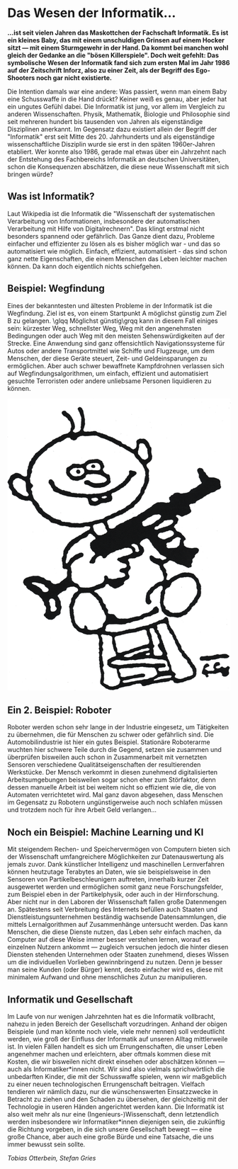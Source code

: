 # Das Wesen der Informatik...

**...ist seit vielen Jahren das Maskottchen der Fachschaft Informatik. Es ist ein kleines Baby, das mit einem unschuldigen Grinsen auf einem Hocker sitzt &mdash; mit einem Sturmgewehr in der Hand. Da kommt bei manchen wohl gleich der Gedanke an die "bösen Killerspiele".  Doch weit gefehlt: Das symbolische Wesen der Informatik fand sich zum ersten Mal im Jahr 1986 auf der Zeitschrift Inforz, also zu einer Zeit, als der Begriff des Ego-Shooters noch gar nicht existierte.**

Die Intention damals war eine andere: Was passiert, wenn man einem Baby eine Schusswaffe in die Hand drückt? Keiner weiß es genau, aber jeder hat ein ungutes Gefühl dabei.
Die Informatik ist jung, vor allem im Vergleich zu anderen Wissenschaften. Physik, Mathematik, Biologie und Philosophie sind seit mehreren hundert bis tausenden von Jahren als eigenständige Disziplinen anerkannt.  Im Gegensatz dazu existiert allein der Begriff der "Informatik" erst seit Mitte des 20. Jahrhunderts und als eigenständige wissenschaftliche Disziplin wurde sie erst in den späten 1960er-Jahren etabliert.
Wer konnte also 1986, gerade mal etwas über ein Jahrzehnt nach der Entstehung des Fachbereichs Informatik an deutschen Universitäten, schon die Konsequenzen abschätzen, die diese neue Wissenschaft mit sich bringen würde?

## Was ist Informatik?

Laut Wikipedia ist die Informatik die "Wissenschaft der systematischen Verarbeitung von Informationen, insbesondere der automatischen Verarbeitung mit Hilfe von Digitalrechnern".
Das klingt erstmal nicht besonders spannend oder gefährlich. Das Ganze dient dazu, Probleme einfacher und effizienter  zu lösen als es bisher möglich war - und das so automatisiert wie möglich. Einfach, effizient, automatisiert - das sind schon ganz nette Eigenschaften, die einem Menschen das Leben leichter machen können. Da kann doch eigentlich nichts schiefgehen.

## Beispiel: Wegfindung

Eines der bekanntesten und ältesten Probleme in der Informatik ist die Wegfindung. Ziel ist es, von einem Startpunkt A möglichst günstig zum Ziel B zu gelangen. \glqq Möglichst günstig\grqq kann in diesem Fall einiges sein: kürzester Weg, schnellster Weg, Weg mit den angenehmsten Bedingungen oder auch Weg mit den meisten Sehenswürdigkeiten auf der Strecke. Eine Anwendung sind ganz offensichtlich Navigationssysteme für Autos oder andere Transportmittel wie Schiffe und Flugzeuge, um dem Menschen, der diese Geräte steuert, Zeit- und Geldeinsparungen zu ermöglichen. Aber auch schwer bewaffnete Kampfdrohnen verlassen sich auf Wegfindungsalgorithmen, um einfach, effizient und automatisiert gesuchte Terroristen oder andere unliebsame Personen liquidieren zu können.

![Transparentes Wesen](../_res/img/wesen/transparent.png)

## Ein 2. Beispiel: Roboter

Roboter werden schon sehr lange in der Industrie eingesetz, um Tätigkeiten zu übernehmen, die für Menschen zu schwer oder gefährlich sind. Die Automobilindustrie ist hier ein gutes Beispiel. Stationäre Roboterarme wuchten hier schwere Teile durch die Gegend, setzen sie zusammen und überprüfen bisweilen auch schon in Zusammenarbeit mit vernetzten Sensoren verschiedene Qualitätseigenschaften der resultierenden Werkstücke. Der Mensch verkommt in diesen zunehmend digitalisierten Arbeitsumgebungen beisweilen sogar schon eher zum Störfaktor, denn dessen manuelle Arbeit ist bei weitem nicht so effizient wie die, die von Automaten verrichtetet wird. Mal ganz davon abgesehen, dass Menschen im Gegensatz zu Robotern ungünstigerweise auch noch schlafen müssen und trotzdem noch für ihre Arbeit Geld verlangen...

## Noch ein Beispiel: Machine Learning und KI

Mit steigendem Rechen- und Speichervermögen von Computern bieten sich der Wissenschaft umfangreichere Möglichkeiten zur Datenauswertung als jemals zuvor. Dank künstlicher Intelligenz und maschinellen Lernverfahren können heutzutage Terabytes an Daten, wie sie beispielsweise in den Sensoren von Partikelbeschleunigern auftreten, innerhalb kurzer Zeit ausgewertet werden und ermöglichen somit ganz neue Forschungsfelder, zum Beispiel eben in der Partikelphysik, oder auch in der Hirnforschung. Aber nicht nur in den Laboren der Wissenschaft fallen große Datenmengen an. Spätestens seit Verbreitung des Internets befüllen auch Staaten und Dienstleistungsunternehmen beständig wachsende Datensammlungen, die mittels Lernalgorithmen auf Zusammenhänge untersucht werden. Das kann Menschen, die diese Dienste nutzen, das Leben sehr einfach machen, da Computer auf diese Weise immer besser verstehen lernen, worauf es einzelnen Nutzern ankommt &mdash; zugleich versuchen jedoch die hinter diesen Diensten stehenden Unternehmen oder Staaten zunehmend, dieses Wissen um die individuellen Vorlieben gewinnbringend zu nutzen. Denn je besser man seine Kunden (oder Bürger) kennt, desto einfacher wird es, diese mit minimalem Aufwand und ohne menschliches Zutun zu manipulieren.

## Informatik und Gesellschaft

Im Laufe von nur wenigen Jahrzehnten hat es die Informatik vollbracht, nahezu in jeden Bereich der Gesellschaft vorzudringen. Anhand der obigen Beispiele (und man könnte noch viele, viele mehr nennen) soll verdeutlicht werden, wie groß der Einfluss der Informatik auf unseren Alltag mittlerweile ist. In vielen Fällen handelt es sich um Errungenschaften, die unser Leben angenehmer machen und erleichtern, aber oftmals kommen diese mit Kosten, die wir bisweilen nicht direkt einsehen oder abschätzen können &mdash; auch als Informatiker\*innen nicht. Wir sind also vielmals sprichwörtlich die unbedarften Kinder, die mit der Schusswaffe spielen, wenn wir maßgeblich zu einer neuen technologischen Errungenschaft beitragen. Vielfach tendieren wir nämlich dazu, nur die wünschenswerten Einsatzzwecke in Betracht zu ziehen und den Schaden zu übersehen, der gleichzeitig mit der Technologie in useren Händen angerichtet werden kann. Die Informatik ist also weit mehr als nur eine (Ingenieurs-)Wissenschaft, denn letztendlich werden insbesondere wir Informatiker\*innen diejenigen sein, die zukünftig die Richtung vorgeben, in die sich unsere Gesellschaft bewegt &mdash; eine große Chance, aber auch eine große Bürde und eine Tatsache, die uns immer bewusst sein sollte.

*Tobias Otterbein, Stefan Gries*
